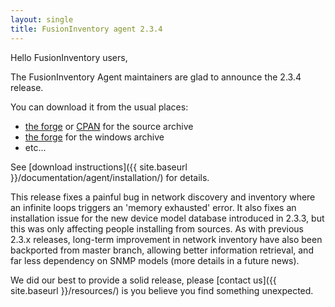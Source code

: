```yaml
---
layout: single
title: FusionInventory agent 2.3.4
---
```


Hello FusionInventory users,

The FusionInventory Agent maintainers are glad to announce the 2.3.4 release.

You can download it from the usual places:

* [the forge](http://forge.fusioninventory.org/projects/fusioninventory-agent/files) or [CPAN](https://metacpan.org/release/FusionInventory-Agent) for the source archive
* [the forge](http://forge.fusioninventory.org/projects/fusioninventory-agent-windows-installer/files) for the windows archive
* etc...

See [download instructions]({{ site.baseurl }}/documentation/agent/installation/) for details.

This release fixes a painful bug in network discovery and inventory where an
infinite loops triggers an 'memory exhausted' error. It also fixes an
installation issue for the new device model database introduced in 2.3.3, but
this was only affecting people installing from sources. As with previous
2.3.x releases, long-term improvement in network inventory have also been
backported from master branch, allowing better information retrieval, and far
less dependency on SNMP models (more details in a future news).

We did our best to provide a solid release, please [contact us]({{ site.baseurl }}/resources/) is
you believe you find something unexpected.
